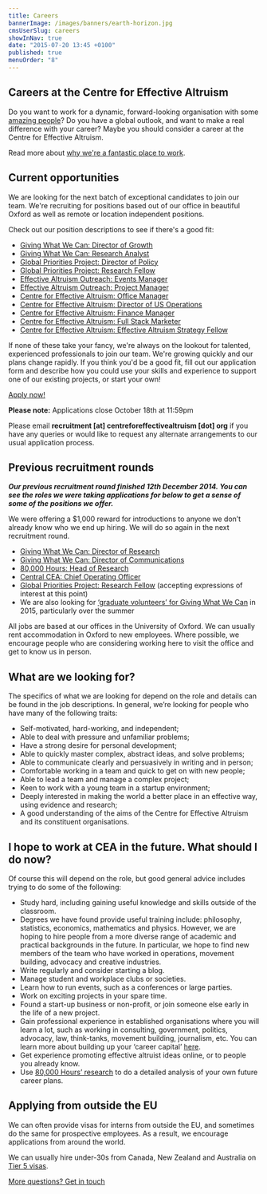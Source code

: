 ```yaml
---
title: Careers
bannerImage: /images/banners/earth-horizon.jpg
cmsUserSlug: careers
showInNav: true
date: "2015-07-20 13:45 +0100"
published: true
menuOrder: "8"
---
```


## Careers at the Centre for Effective Altruism

Do you want to work for a dynamic, forward-looking organisation with some [amazing people](/team)? Do you have a global outlook, and want to make a real difference with your career? Maybe you should consider a career at the Centre for Effective Altruism.

Read more about [why we're a fantastic place to work](/careers/why-work-with-us/).

## Current opportunities

We are looking for the next batch of exceptional candidates to join our team. We're recruiting for positions based out of our office in beautiful Oxford as well as remote or location independent positions. 

Check out our position descriptions to see if there's a good fit:

<ul>
	<li><a class="gwwc" href="/careers/giving-what-we-can-director-of-growth">Giving What We Can: Director of Growth</a></li>
	<li><a class="gwwc" href="/careers/giving-what-we-can-research-analyst">Giving What We Can: Research Analyst</a></li>
	<li><a class="gpp" href="/careers/global-priorities-project-director-of-policy">Global Priorities Project: Director of Policy</a></li>
	<li><a class="gpp" href="/careers/global-priorities-project-research-fellow">Global Priorities Project: Research Fellow</a></li>
	<li><a class="eao" href="/careers/effective-altruism-outreach-event-manager">Effective Altruism Outreach: Events Manager</a></li>
	<li><a class="eao" href="/careers/effective-altruism-outreach-project-manager">Effective Altruism Outreach: Project Manager</a></li>
	<li><a class="cea" href="/careers/central-team-office-manager">Centre for Effective Altruism: Office Manager</a></li>
	<li><a class="cea" href="/careers/central-team-director-of-us-operations">Centre for Effective Altruism: Director of <span class="caps">US</span>&nbsp;Operations</a></li>
	<li><a class="cea" href="/careers/central-team-finance-manager">Centre for Effective Altruism: Finance Manager</a></li>
	<li><a class="cea" href="/careers/central-team-full-stack-marketer">Centre for Effective Altruism: Full Stack Marketer</a></li>
	<li><a class="cea" href="/careers/effective-altruism-strategy-fellow">Centre for Effective Altruism: Effective Altruism Strategy Fellow</a></li>
</ul>

If none of these take your fancy, we're always on the lookout for talented, experienced professionals to join our team. We're growing quickly and our plans change rapidly. If you think you'd be a good fit, fill out our application form and describe how you could use your skills and experience to support one of our existing projects, or start your own!

<p class="center"><a href="https://eaglobal.typeform.com/to/nUNz0z" class="btn btn-primary btn-lg"  target="_blank"><i class="fa fa-edit"></i> Apply now!</a></p>  
<div class="alert alert-info center"><i class="fa fa-alert"></i> <strong>Please note:</strong> Applications close October 18th at 11:59pm</div>  

Please email **recruitment&nbsp;[at]&nbsp;centreforeffectivealtruism&nbsp;[dot]&nbsp;org** if you have any queries or would like to request any alternate arrangements to our usual application process. 

## Previous recruitment rounds

***Our previous recruitment round finished 12th December 2014. You can see the roles we were taking applications for below to get a sense of some of the positions we offer.***

We were offering a $1,000 reward for introductions to anyone we don’t already know who we end up hiring. We will do so again in the next recruitment round.

*   [Giving What We Can: Director of Research](/careers/director-of-research-for-giving-what-we-can/)
*   [Giving What We Can: Director of Communications](/careers/director-of-communications-for-giving-what-we-can/)
*   [80,000 Hours: Head of Research](/careers/head-of-research-for-80-000-hours/)
*   [Central CEA: Chief Operating Officer](/careers/chief-operating-officer-for-the-centre-for-effective-altruism/)
*   [Global Priorities Project: Research Fellow](/careers/the-global-priorities-project-is-seeking-a-research-fellow/) (accepting expressions of interest at this point)
*   We are also looking for [‘graduate volunteers’ for Giving What We Can](https://www.givingwhatwecan.org/get-involved/volunteer-or-work-us) in 2015, particularly over the summer

All jobs are based at our offices in the University of Oxford. We can usually rent accommodation in Oxford to new employees. Where possible, we encourage people who are considering working here to visit the office and get to know us in person.

## What are we looking for?

The specifics of what we are looking for depend on the role and details can be found in the job descriptions. In general, we’re looking for people who have many of the following traits:

*   Self-motivated, hard-working, and independent;
*   Able to deal with pressure and unfamiliar problems;
*   Have a strong desire for personal development;
*   Able to quickly master complex, abstract ideas, and solve problems;
*   Able to communicate clearly and persuasively in writing and in person;
*   Comfortable working in a team and quick to get on with new people;
*   Able to lead a team and manage a complex project;
*   Keen to work with a young team in a startup environment;
*   Deeply interested in making the world a better place in an effective way, using evidence and research;
*   A good understanding of the aims of the Centre for Effective Altruism and its constituent organisations.

## I hope to work at CEA in the future. What should I do now?

Of course this will depend on the role, but good general advice includes trying to do some of the following:

*   Study hard, including gaining useful knowledge and skills outside of the classroom.
*   Degrees we have found provide useful training include: philosophy, statistics, economics, mathematics and physics. However, we are hoping to hire people from a more diverse range of academic and practical backgrounds in the future. In particular, we hope to find new members of the team who have worked in operations, movement building, advocacy and creative industries.
*   Write regularly and consider starting a blog.
*   Manage student and workplace clubs or societies.
*   Learn how to run events, such as a conferences or large parties.
*   Work on exciting projects in your spare time.
*   Found a start-up business or non-profit, or join someone else early in the life of a new project.
*   Gain professional experience in established organisations where you will learn a lot, such as working in consulting, government, politics, advocacy, law, think-tanks, movement building, journalism, etc. You can learn more about building up your ‘career capital’ [here](https://80000hours.org/career-guide/).
*   Get experience promoting effective altruist ideas online, or to people you already know.
*   Use [80,000 Hours’ research](https://80000hours.org/) to do a detailed analysis of your own future career plans.

## Applying from outside the EU

We can often provide visas for interns from outside the EU, and sometimes do the same for prospective employees. As a result, we encourage applications from around the world.

We can usually hire under-30s from Canada, New Zealand and Australia on [Tier 5 visas](https://www.gov.uk/tier-5-youth-mobility/overview).


<p class="center"><a href="/contact" class="btn btn-primary">More questions? Get in touch <i class="fa fa-at"></i> <i class="fa fa-phone"></i> <i class="fa fa-envelope"></i></a></p>
